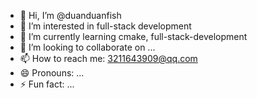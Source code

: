 - 👋 Hi, I’m @duanduanfish
- 👀 I’m interested in full-stack development
- 🌱 I’m currently learning cmake, full-stack-development
- 💞️ I’m looking to collaborate on ...
- 📫 How to reach me: 3211643909@qq.com
- 😄 Pronouns: ...
- ⚡ Fun fact: ...

<!---
duanduanfish/duanduanfish is a ✨ special ✨ repository because its `README.md` (this file) appears on your GitHub profile.
You can click the Preview link to take a look at your changes.
--->
